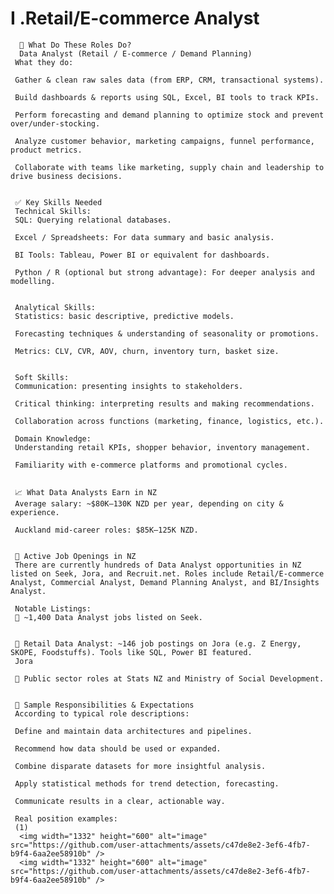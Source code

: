 # I .Retail/E-commerce Analyst


      🧰 What Do These Roles Do?
      Data Analyst (Retail / E‑commerce / Demand Planning)
     What they do:
     
     Gather & clean raw sales data (from ERP, CRM, transactional systems).
     
     Build dashboards & reports using SQL, Excel, BI tools to track KPIs.
     
     Perform forecasting and demand planning to optimize stock and prevent over/under-stocking.
     
     Analyze customer behavior, marketing campaigns, funnel performance, product metrics.
     
     Collaborate with teams like marketing, supply chain and leadership to drive business decisions.
     
     
     ✅ Key Skills Needed
     Technical Skills:
     SQL: Querying relational databases.
     
     Excel / Spreadsheets: For data summary and basic analysis.
     
     BI Tools: Tableau, Power BI or equivalent for dashboards.
     
     Python / R (optional but strong advantage): For deeper analysis and modelling.
     
     
     Analytical Skills:
     Statistics: basic descriptive, predictive models.
     
     Forecasting techniques & understanding of seasonality or promotions.
     
     Metrics: CLV, CVR, AOV, churn, inventory turn, basket size.
     
     
     Soft Skills:
     Communication: presenting insights to stakeholders.
     
     Critical thinking: interpreting results and making recommendations.
     
     Collaboration across functions (marketing, finance, logistics, etc.).
     
     Domain Knowledge:
     Understanding retail KPIs, shopper behavior, inventory management.
     
     Familiarity with e‑commerce platforms and promotional cycles.
     
     
     📈 What Data Analysts Earn in NZ
     Average salary: ~$80K–130K NZD per year, depending on city & experience.
     
     Auckland mid-career roles: $85K–125K NZD.
     
     
     🔎 Active Job Openings in NZ
     There are currently hundreds of Data Analyst opportunities in NZ listed on Seek, Jora, and Recruit.net. Roles include Retail/E-commerce Analyst, Commercial Analyst, Demand Planning Analyst, and BI/Insights Analyst.
     
     Notable Listings:
     📌 ~1,400 Data Analyst jobs listed on Seek.
     
     
     📌 Retail Data Analyst: ~146 job postings on Jora (e.g. Z Energy, SKOPE, Foodstuffs). Tools like SQL, Power BI featured.
     Jora
     
     📌 Public sector roles at Stats NZ and Ministry of Social Development.
     
     
     🧭 Sample Responsibilities & Expectations
     According to typical role descriptions:
     
     Define and maintain data architectures and pipelines.
     
     Recommend how data should be used or expanded.
     
     Combine disparate datasets for more insightful analysis.
     
     Apply statistical methods for trend detection, forecasting.
     
     Communicate results in a clear, actionable way.
     
     Real position examples:
     (1)
      <img width="1332" height="600" alt="image" src="https://github.com/user-attachments/assets/c47de8e2-3ef6-4fb7-b9f4-6aa2ee58910b" />
      <img width="1332" height="600" alt="image" src="https://github.com/user-attachments/assets/c47de8e2-3ef6-4fb7-b9f4-6aa2ee58910b" />


         

     
     
        
  




